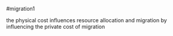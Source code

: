 #migration1 

the physical cost influences resource allocation and migration by influencing the private cost of migration